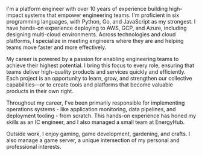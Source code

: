 I'm a platform engineer with over 10 years of experience building high-impact systems that empower engineering teams. I'm proficient in six programming languages, with Python, Go, and JavaScript as my strongest. I have hands-on experience deploying to AWS, GCP, and Azure, including designing multi-cloud environments. Across technologies and cloud platforms, I specialize in meeting engineers where they are and helping teams move faster and more effectively.

My career is powered by a passion for enabling engineering teams to achieve their highest potential. I bring this focus to every role, ensuring that teams deliver high-quality products and services quickly and efficiently. Each project is an opportunity to learn, grow, and strengthen our collective capabilities—or to create tools and platforms that become valuable products in their own right.

Throughout my career, I've been primarily responsible for implementing operations systems - like application monitoring, data pipelines, and deployment tooling - from scratch. This hands-on experience has honed my skills as an IC engineer, and I also managed a small team at EnergyHub.

Outside work, I enjoy gaming, game development, gardening, and crafts. I also manage a game server, a unique intersection of my personal and professional interests.
